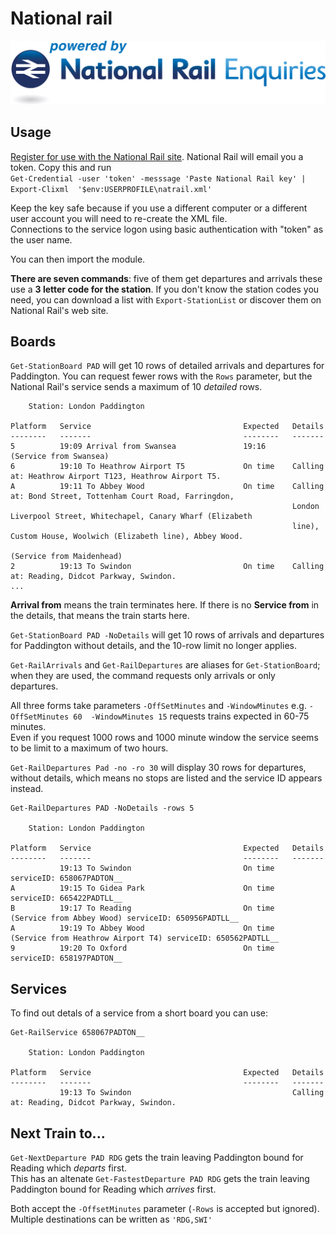 # National rail

![Powered by National Rail Enquiries"](NRE_Powered_logo.jpg)

## Usage

[Register for use with the National Rail site](http://realtime.nationalrail.co.uk/OpenLDBWSRegistration). National Rail will email you a token. Copy this and run    
`Get-Credential -user 'token' -messsage 'Paste National Rail key' | Export-Clixml  '$env:USERPROFILE\natrail.xml' `

Keep the key safe because if you use a different computer or a different user account you will need to re-create the XML file.    
Connections to the service logon using basic authentication with "token" as the user name. 

You can then import the module.

**There are seven commands**: five of them get departures and arrivals these use a **3 letter code for the station**. 
If you don't know the station codes you need, you can download a list with `Export-StationList` or discover them on National Rail's web site.

## Boards
`Get-StationBoard PAD` will get 10 rows of detailed arrivals and departures for Paddington. You can request fewer rows with the `Rows` parameter, but the National Rail's service sends a maximum of 10 *detailed* rows.
```
    Station: London Paddington

Platform   Service                                  Expected   Details
--------   -------                                  --------   -------
5          19:09 Arrival from Swansea               19:16      (Service from Swansea)
6          19:10 To Heathrow Airport T5             On time    Calling at: Heathrow Airport T123, Heathrow Airport T5.
A          19:11 To Abbey Wood                      On time    Calling at: Bond Street, Tottenham Court Road, Farringdon,
                                                               London Liverpool Street, Whitechapel, Canary Wharf (Elizabeth       
                                                               line), Custom House, Woolwich (Elizabeth line), Abbey Wood.
                                                               (Service from Maidenhead)
2          19:13 To Swindon                         On time    Calling at: Reading, Didcot Parkway, Swindon.
...
```
**Arrival from** means the train terminates here. If there is no **Service from** in the details, that means the train starts here.

`Get-StationBoard PAD -NoDetails`  will get 10 rows of arrivals and departures for Paddington without details, and the 10-row limit no longer applies.    

`Get-RailArrivals` and `Get-RailDepartures` are aliases for `Get-StationBoard`; when they are used, the command requests only arrivals or only departures. 

All three forms take parameters `-OffSetMinutes` and `-WindowMinutes` e.g. `-OffSetMinutes 60  -WindowMinutes 15` requests trains expected in 60-75 minutes.     
Even if you request 1000 rows and 1000 minute window the service seems to be limit to a maximum of two hours.
  
`Get-RailDepartures Pad -no -ro 30` will display 30 rows for departures, without details, which means no stops are listed and the service ID appears instead.
```
Get-RailDepartures PAD -NoDetails -rows 5

    Station: London Paddington

Platform   Service                                  Expected   Details
--------   -------                                  --------   -------
           19:13 To Swindon                         On time    serviceID: 658067PADTON__
A          19:15 To Gidea Park                      On time    serviceID: 665422PADTLL__
B          19:17 To Reading                         On time    (Service from Abbey Wood) serviceID: 650956PADTLL__
A          19:19 To Abbey Wood                      On time    (Service from Heathrow Airport T4) serviceID: 650562PADTLL__
9          19:20 To Oxford                          On time    serviceID: 658197PADTON__
```
## Services

To find out detals of a service from a short board you can use:     
```
Get-RailService 658067PADTON__

    Station: London Paddington

Platform   Service                                  Expected   Details
--------   -------                                  --------   -------
           19:13 To Swindon                                    Calling at: Reading, Didcot Parkway, Swindon.
```

## Next Train to...

`Get-NextDeparture PAD RDG` gets the train leaving Paddington bound for Reading which *departs* first.         
This has an altenate 
`Get-FastestDeparture PAD RDG`  gets the train leaving Paddington bound for Reading which *arrives* first.

Both accept the `-OffsetMinutes` parameter (`-Rows` is accepted but ignored). Multiple destinations can be written as `'RDG,SWI'`
